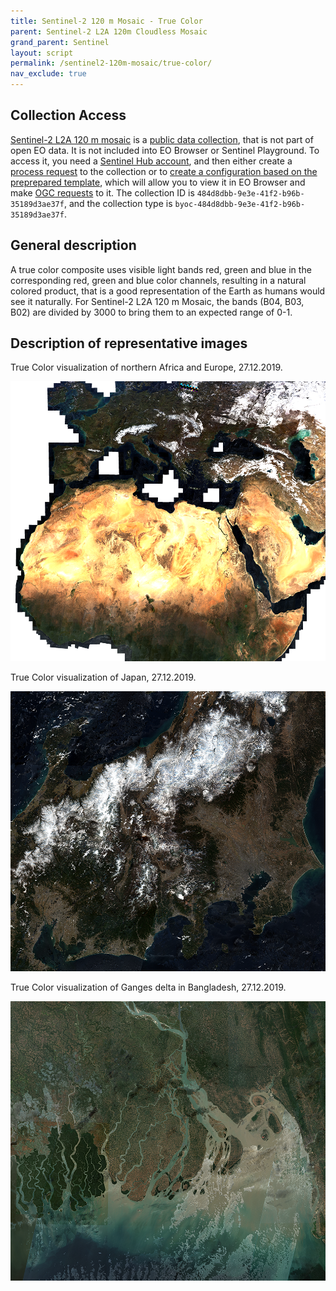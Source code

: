 ```yaml
---
title: Sentinel-2 120 m Mosaic - True Color
parent: Sentinel-2 L2A 120m Cloudless Mosaic
grand_parent: Sentinel
layout: script
permalink: /sentinel2-120m-mosaic/true-color/
nav_exclude: true
---
```



## Collection Access

[Sentinel-2 L2A 120 m mosaic](https://collections.sentinel-hub.com/sentinel-s2-l2a-mosaic-120/) is a [public data collection](https://collections.sentinel-hub.com/), that is not part of open EO data. It is not included into EO Browser or Sentinel Playground. To access it, you need a [Sentinel Hub account](https://www.sentinel-hub.com/pricing/), and then either create a [process request](https://docs.sentinel-hub.com/api/latest/api/process/) to the collection or to [create a configuration based on the preprepared template](https://www.sentinel-hub.com/faq/#how-to-visualize-own-collection-eobrowser), which will allow you to view it in EO Browser and make [OGC requests](https://www.sentinel-hub.com/develop/api/ogc/) to it. The collection ID is `484d8dbb-9e3e-41f2-b96b-35189d3ae37f`, and the collection type is `byoc-484d8dbb-9e3e-41f2-b96b-35189d3ae37f`. 

## General description

A true color composite uses visible light bands red, green and blue in the corresponding red, green and blue color channels, resulting in a natural colored product, that is a good representation of the Earth as humans would see it naturally. For Sentinel-2 L2A 120 m Mosaic, the bands (B04, B03, B02) are divided by 3000 to bring them to an expected range of 0-1. 

## Description of representative images

True Color visualization of northern Africa and Europe, 27.12.2019. 

![120 m mosaic True Color](fig/fig1.png)


True Color visualization of Japan, 27.12.2019. 

![120 m mosaic True Color](fig/fig2.png)

True Color visualization of Ganges delta in Bangladesh, 27.12.2019.

![120 m mosaic True Color](fig/fig3.png)





